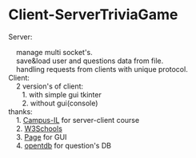# Client-ServerTriviaGame
Server: 
<div>&nbsp;&nbsp;&nbsp;&nbsp;manage multi socket's.
<div>&nbsp;&nbsp;&nbsp;&nbsp;save&load user and questions data from file.
<div>&nbsp;&nbsp;&nbsp;&nbsp;handling requests from clients with unique protocol.
<div>
Client:
<div>&nbsp;&nbsp;&nbsp;&nbsp;2 version's of client:
<div>&nbsp;&nbsp;&nbsp;&nbsp;&nbsp;&nbsp;&nbsp;1. with simple gui tkinter
<div>&nbsp;&nbsp;&nbsp;&nbsp;&nbsp;&nbsp;&nbsp;2. without gui(console)
<div>
thanks:
<div>&nbsp;&nbsp;&nbsp;&nbsp;1. <a href="https://campus.gov.il/">Campus-IL</a> for server-client course
<div>&nbsp;&nbsp;&nbsp;&nbsp;2. <a href="https://www.w3schools.com">W3Schools</a>
<div>&nbsp;&nbsp;&nbsp;&nbsp;3. <a href="http://page.sourceforge.net/">Page</a> for GUI
<div>&nbsp;&nbsp;&nbsp;&nbsp;4. <a href="https://opentdb.com/">opentdb</a> for question's DB
